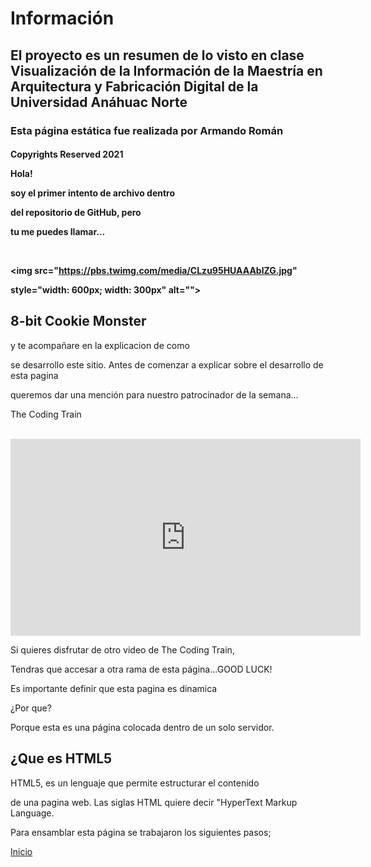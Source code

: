 # Información

<h2> El proyecto es un resumen de lo visto en clase Visualización de la Información de la Maestría en Arquitectura y Fabricación Digital de la Universidad Anáhuac Norte <br>
<h3> Esta página estática fue realizada por Armando Román 
<br>
<h4> Copyrights Reserved 2021 
<br>

<!DOCTYPE html>

<!--[if lt IE 7]> <html class="no-js lt-ie9 lt-ie8 lt-ie7"> <![endif]-->

<!--[if IE 7]> <html class="no-js lt-ie9 lt-ie8"> <![endif]-->

<!--[if IE 8]> <html class="no-js lt-ie9"> <![endif]-->

<!--[if gt IE 8]> <html class="no-js"> <!--<![endif]-->

<html>

<head>

<meta charset="utf-8">

<meta http-equiv="X-UA-Compatible" content="IE=edge">

<title></title>

<meta name="description" content="">

<meta name="viewport" content="width=device-width, initial-scale=1">

<link rel="stylesheet" href="">

</head>

<body>

<!--[if lt IE 7]>

<p class="browsehappy">You are using an <strong>outdated</strong> browser. Please <a href="#">upgrade your browser</a> to improve your experience.</p>

<![endif]-->



<script src="" async defer></script>

</body>

</html>

<!DOCTYPE html>

<html lang="en">



<head>

<meta charset="UTF-8">

<meta http-equiv="X-UA-Compatible" content="IE=edge">

<meta name="viewport" content="width=device-width, initial-scale=1.0">

<link rel="stylesheet" href="css/styles.css?v=1.0">

<title>Document</title>

</head>



<body>

Hola!

<p>soy el primer intento de archivo dentro

del repositorio de GitHub, pero

tu me puedes llamar...</p> 



<br>

<img src="https://pbs.twimg.com/media/CLzu95HUAAAblZG.jpg"

style="width: 600px; width: 300px" alt="">



<h2>8-bit Cookie Monster</h1>



<p>y te acompañare en la explicacion de como

se desarrollo este sitio. Antes de comenzar a explicar sobre el desarrollo de esta pagina

queremos dar una mención para nuestro patrocinador de la semana...</p>



<p>The Coding Train</p>



<br>

<iframe width="560" height="315" src="https://www.youtube.com/embed/BCQHnlnPusY" frameborder="0" allow="accelerometer; autoplay; clipboard-write; encrypted-media; gyroscope; picture-in-picture" allowfullscreen></iframe>



<p>Si quieres disfrutar de otro video de The Coding Train,</p>

<p>Tendras que accesar a otra rama de esta página...GOOD LUCK!</p>





<p>Es importante definir que esta pagina es dinamica</p>

<p>¿Por que?</p>

<p>Porque esta es una página colocada dentro de un solo servidor.</p>



<h2>¿Que es HTML5</h2>

<p>HTML5, es un lenguaje que permite estructurar el contenido</p>

<p>de una pagina web. Las siglas HTML quiere decir "HyperText Markup Language.</p>



Para ensamblar esta página se trabajaron los siguientes pasos;







</body>


[Inicio](index.md)
